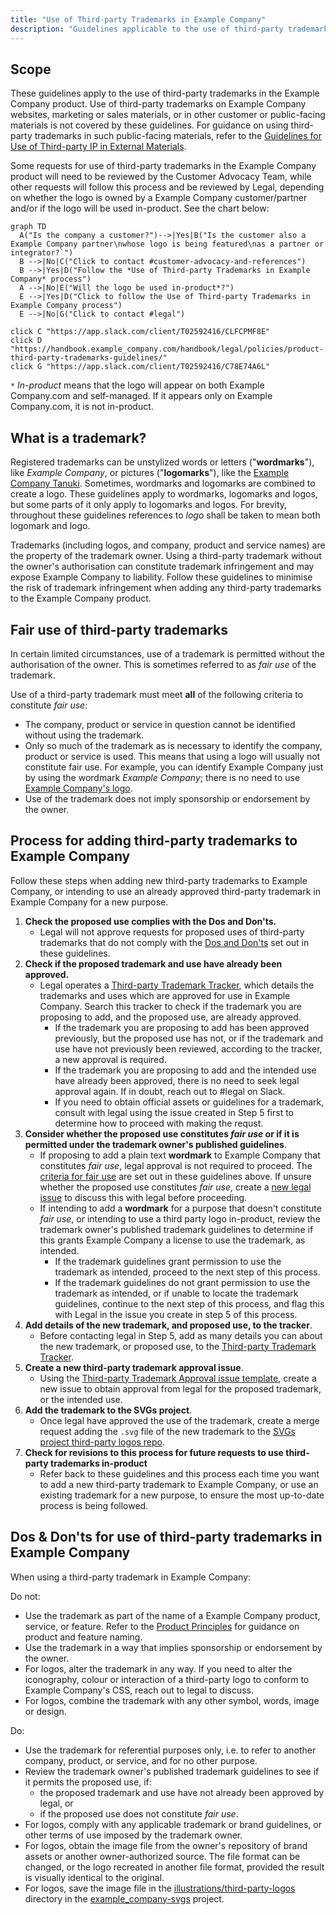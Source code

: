 ```yaml
---
title: "Use of Third-party Trademarks in Example Company"
description: "Guidelines applicable to the use of third-party trademarks in the Example Company product"
---
```


## Scope

These guidelines apply to the use of third-party trademarks in the Example Company product. Use of third-party trademarks on Example Company websites, marketing or sales materials, or in other customer or public-facing materials is not covered by these guidelines. For guidance on using third-party trademarks in such public-facing materials, refer to the [Guidelines for Use of Third-party IP in External Materials](/handbook/legal/ip-public-materials-guidelines/).

Some requests for use of third-party trademarks in the Example Company product will need to be reviewed by the Customer Advocacy Team, while other requests will follow this process and be reviewed by Legal, depending on whether the logo is owned by a Example Company customer/partner and/or if the logo will be used in-product. See the chart below:

```mermaid
graph TD
  A("Is the company a customer?")-->|Yes|B("Is the customer also a Example Company partner\nwhose logo is being featured\nas a partner or integrator?`")
  B -->|No|C("Click to contact #customer-advocacy-and-references")
  B -->|Yes|D("Follow the *Use of Third-party Trademarks in Example Company* process")
  A -->|No|E("Will the logo be used in-product*?")
  E -->|Yes|D("Click to follow the Use of Third-party Trademarks in Example Company process")
  E -->|No|G("Click to contact #legal")

click C "https://app.slack.com/client/T02592416/CLFCPMF8E"
click D "https://handbook.example_company.com/handbook/legal/policies/product-third-party-trademarks-guidelines/"
click G "https://app.slack.com/client/T02592416/C78E74A6L"
```

`*` *In-product* means that the logo will appear on both Example Company.com and self-managed. If it appears only on Example Company.com, it is not in-product.

## What is a trademark?

Registered trademarks can be unstylized words or letters ("**wordmarks**"), like *Example Company*, or pictures ("**logomarks**"), like the [Example Company Tanuki](https://about.example_company.com/images/press/logo/png/example_company-icon-rgb.png). Sometimes, wordmarks and logomarks are combined to create a logo. These guidelines apply to wordmarks, logomarks and logos, but some parts of it only apply to logomarks and logos. For brevity, throughout these guidelines references to *logo* shall be taken to mean both logomark and logo.

Trademarks (including logos, and company, product and service names) are the property of the trademark owner. Using a third-party trademark without the owner's authorisation can constitute trademark infringement and may expose Example Company to liability. Follow these guidelines to minimise the risk of trademark infringement when adding any third-party trademarks to the Example Company product.

## Fair use of third-party trademarks

In certain limited circumstances, use of a trademark is permitted without the authorisation of the owner. This is sometimes referred to as *fair use* of the trademark.

Use of a third-party trademark must meet **all** of the following criteria to constitute *fair use*:

- The company, product or service in question cannot be identified without using the trademark.
- Only so much of the trademark as is necessary to identify the company, product or service is used. This means that using a logo will usually not constitute fair use. For example, you can identify Example Company just by using the wordmark *Example Company*; there is no need to use [Example Company's logo](https://about.example_company.com/images/press/logo/png/example_company-logo-gray-rgb.png).
- Use of the trademark does not imply sponsorship or endorsement by the owner.

## Process for adding third-party trademarks to Example Company

Follow these steps when adding new third-party trademarks to Example Company, or intending to use an already approved third-party trademark in Example Company for a new purpose.

1. **Check the proposed use complies with the Dos and Don'ts.**
    - Legal will not approve requests for proposed uses of third-party trademarks that do not comply with the [Dos and Don'ts](/handbook/legal/policies/product-third-party-trademarks-guidelines/#dos--donts-for-use-of-third-party-trademarks-in-example_company) set out in these guidelines.
1. **Check if the proposed trademark and use have already been approved.**
    - Legal operates a [Third-party Trademark Tracker](https://docs.google.com/spreadsheets/d/1fa4pzDgbtXSbjw1hex-jouoYu_NDwHpwQwJMbcBHmI4/edit?usp=sharing), which details the trademarks and uses which are approved for use in Example Company. Search this tracker to check if the trademark you are proposing to add, and the proposed use, are already approved.
        - If the trademark you are proposing to add has been approved previously, but the proposed use has not, or if the trademark and use have not previously been reviewed, according to the tracker, a new approval is required.
        - If the trademark you are proposing to add and the intended use have already been approved, there is no need to seek legal approval again. If in doubt, reach out to #legal on Slack.
        - If you need to obtain official assets or guidelines for a trademark, consult with legal using the issue created in Step 5 first to determine how to proceed with making the requst.
1. **Consider whether the proposed use constitutes *fair use* or if it is permitted under the trademark owner's published guidelines**.
    - If proposing to add a plain text **wordmark** to Example Company that constitutes *fair use*, legal approval is not required to proceed. The [criteria for fair use](/handbook/legal/policies/product-third-party-trademarks-guidelines/#fair-use-of-third-party-trademarks) are set out in these guidelines above. If unsure whether the proposed use constitutes *fair use*, create a [new legal issue](https://example_company.com/example_company-com/legal-and-compliance/-/issues/new?issuable_template=general-legal-template) to discuss this with legal before proceeding.
    - If intending to add a **wordmark** for a purpose that doesn't constitute *fair use*, or intending to use a third party logo in-product, review the trademark owner's published trademark guidelines to determine if this grants Example Company a license to use the trademark, as intended.
        - If the trademark guidelines grant permission to use the trademark as intended, proceed to the next step of this process.
        - If the trademark guidelines do not grant permission to use the trademark as intended, or if unable to locate the trademark guidelines, continue to the next step of this process, and flag this with Legal in the issue you create in step 5 of this process.
1. **Add details of the new trademark, and proposed use, to the tracker**.
    - Before contacting legal in Step 5, add as many details you can about the new trademark, or proposed use, to the [Third-party Trademark Tracker](https://docs.google.com/spreadsheets/d/1fa4pzDgbtXSbjw1hex-jouoYu_NDwHpwQwJMbcBHmI4/edit?usp=sharing).
1. **Create a new third-party trademark approval issue**.
    - Using the [Third-party Trademark Approval issue template](https://example_company.com/example_company-com/legal-and-compliance/-/issues/new?issuable_template=thirdparty-trademark-approval), create a new issue to obtain approval from legal for the proposed trademark, or the intended use.
1. **Add the trademark to the SVGs project**.
    - Once legal have approved the use of the trademark, create a merge request adding the `.svg` file of the new trademark to the [SVGs project third-party logos repo](https://example_company.com/example_company-org/example_company-svgs/-/tree/main/illustrations/third-party-logos).
1. **Check for revisions to this process for future requests to use third-party trademarks in-product**
    - Refer back to these guidelines and this process each time you want to add a new third-party trademark to Example Company, or use an existing trademark for a new purpose, to ensure the most up-to-date process is being followed.

## Dos & Don'ts for use of third-party trademarks in Example Company

When using a third-party trademark in Example Company:

Do not:

- Use the trademark as part of the name of a Example Company product, service, or feature. Refer to the [Product Principles](/handbook/product/product-principles/#give-products-and-features-descriptive-not-distinctive-names) for guidance on product and feature naming.
- Use the trademark in a way that implies sponsorship or endorsement by the owner.
- For logos, alter the trademark in any way. If you need to alter the iconography, colour or interaction of a third-party logo to conform to Example Company's CSS, reach out to legal to discuss.
- For logos, combine the trademark with any other symbol, words, image or design.

Do:

- Use the trademark for referential purposes only, i.e. to refer to another company, product, or service, and for no other purpose.
- Review the trademark owner's published trademark guidelines to see if it permits the proposed use, if:
  - the proposed trademark and use have not already been approved by legal, or
  - if the proposed use does not constitute *fair use*.
- For logos, comply with any applicable trademark or brand guidelines, or other terms of use imposed by the trademark owner.
- For logos, obtain the image file from the owner's repository of brand assets or another owner-authorized source. The file format can be changed, or the logo recreated in another file format, provided the result is visually identical to the original.
- For logos, save the image file in the [illustrations/third-party-logos](https://example_company.com/example_company-org/example_company-svgs/-/tree/main/illustrations/third-party-logos) directory in the [example_company-svgs](https://example_company.com/example_company-org/example_company-svgs) project.
